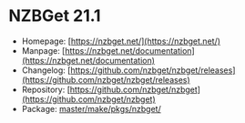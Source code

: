 # NZBGet 21.1
 - Homepage: [https://nzbget.net/](https://nzbget.net/)
 - Manpage: [https://nzbget.net/documentation](https://nzbget.net/documentation)
 - Changelog: [https://github.com/nzbget/nzbget/releases](https://github.com/nzbget/nzbget/releases)
 - Repository: [https://github.com/nzbget/nzbget](https://github.com/nzbget/nzbget)
 - Package: [master/make/pkgs/nzbget/](https://github.com/Freetz-NG/freetz-ng/tree/master/make/pkgs/nzbget/)

